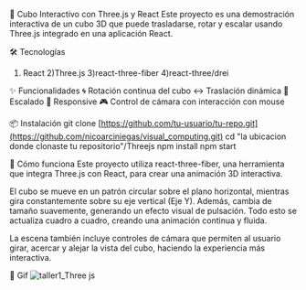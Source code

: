 🧊 Cubo Interactivo con Three.js y React
Este proyecto es una demostración interactiva de un cubo 3D que puede trasladarse, rotar y escalar usando Three.js integrado en una aplicación React.

🛠️ Tecnologías
1) React
2)Three.js
3)react-three-fiber
4)react-three/drei

✨ Funcionalidades
🌀 Rotación continua del cubo
↔️ Traslación dinámica
🔎 Escalado 
📱 Responsive
🎮 Control de cámara con interacción con mouse 

📦 Instalación
git clone [https://github.com/tu-usuario/tu-repo.git](https://github.com/nicoarciniegas/visual_computing.git)
cd "la ubicacion donde clonaste tu repositorio"/Threejs
npm install
npm start

🧠 Cómo funciona
Este proyecto utiliza react-three-fiber, una herramienta que integra Three.js con React, para crear una animación 3D interactiva.

El cubo se mueve en un patrón circular sobre el plano horizontal, mientras gira constantemente sobre su eje vertical (Eje Y). Además, cambia de tamaño suavemente, generando un efecto visual de pulsación. Todo esto se actualiza cuadro a cuadro, creando una animación continua y fluida.

La escena también incluye controles de cámara que permiten al usuario girar, acercar y alejar la vista del cubo, haciendo la experiencia más interactiva.

📸 Gif
![taller1_Three js](https://github.com/user-attachments/assets/ccbbf411-e170-4147-970c-5e0f28ddfa88)
